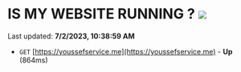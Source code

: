 # IS MY WEBSITE RUNNING ? [![](https://img.shields.io/static/v1?label=Sponsor&message=%E2%9D%A4&logo=GitHub&color=%23fe8e86)](https://github.com/sponsors/<username>)

Last updated: **7/2/2023, 10:38:59 AM**

- `GET` [https://youssefservice.me](https://youssefservice.me) - **Up** (864ms)
